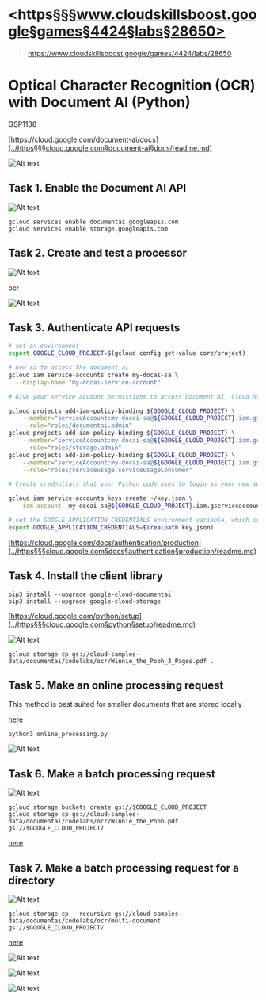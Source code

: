# <https§§§www.cloudskillsboost.google§games§4424§labs§28650>
> <https://www.cloudskillsboost.google/games/4424/labs/28650>

# Optical Character Recognition (OCR) with Document AI (Python)
GSP1138

[https://cloud.google.com/document-ai/docs](../https§§§cloud.google.com§document-ai§docs/readme.md)

![Alt text](image.png)


## Task 1. Enable the Document AI API

![Alt text](image-1.png)

```
gcloud services enable documentai.googleapis.com
gcloud services enable storage.googleapis.com
```

## Task 2. Create and test a processor

![Alt text](image-2.png)

ocr

![Alt text](image-9.png)

## Task 3. Authenticate API requests

```bash
# set an environment
export GOOGLE_CLOUD_PROJECT=$(gcloud config get-value core/project)

# new sa to access the document ai
gcloud iam service-accounts create my-docai-sa \
  --display-name "my-docai-service-account"

# Give your service account permissions to access Document AI, Cloud Storage, and Service Usage

gcloud projects add-iam-policy-binding ${GOOGLE_CLOUD_PROJECT} \
    --member="serviceAccount:my-docai-sa@${GOOGLE_CLOUD_PROJECT}.iam.gserviceaccount.com" \
    --role="roles/documentai.admin"
gcloud projects add-iam-policy-binding ${GOOGLE_CLOUD_PROJECT} \
    --member="serviceAccount:my-docai-sa@${GOOGLE_CLOUD_PROJECT}.iam.gserviceaccount.com" \
    --role="roles/storage.admin"
gcloud projects add-iam-policy-binding ${GOOGLE_CLOUD_PROJECT} \
    --member="serviceAccount:my-docai-sa@${GOOGLE_CLOUD_PROJECT}.iam.gserviceaccount.com" \
    --role="roles/serviceusage.serviceUsageConsumer"

# Create credentials that your Python code uses to login as your new service account. Create these credentials and save it as a JSON file ~/key.json

gcloud iam service-accounts keys create ~/key.json \
  --iam-account  my-docai-sa@${GOOGLE_CLOUD_PROJECT}.iam.gserviceaccount.com

# set the GOOGLE_APPLICATION_CREDENTIALS environment variable, which is used by the library to find your credentials
export GOOGLE_APPLICATION_CREDENTIALS=$(realpath key.json)
```
[https://cloud.google.com/docs/authentication/production](../https§§§cloud.google.com§docs§authentication§production/readme.md)

## Task 4. Install the client library

```
pip3 install --upgrade google-cloud-documentai
pip3 install --upgrade google-cloud-storage
```

[https://cloud.google.com/python/setup](../https§§§cloud.google.com§python§setup/readme.md)

![Alt text](image-3.png)

```
gcloud storage cp gs://cloud-samples-data/documentai/codelabs/ocr/Winnie_the_Pooh_3_Pages.pdf .
```

## Task 5. Make an online processing request

This method is best suited for smaller documents that are stored locally


[here](./online_processing.py)
```
python3 online_processing.py
```
![Alt text](image-4.png)


## Task 6. Make a batch processing request

![Alt text](image-5.png)

```
gcloud storage buckets create gs://$GOOGLE_CLOUD_PROJECT
gcloud storage cp gs://cloud-samples-data/documentai/codelabs/ocr/Winnie_the_Pooh.pdf gs://$GOOGLE_CLOUD_PROJECT/
```

[here](./batch_processing.py)

## Task 7. Make a batch processing request for a directory

![Alt text](image-6.png)

```
gcloud storage cp --recursive gs://cloud-samples-data/documentai/codelabs/ocr/multi-document gs://$GOOGLE_CLOUD_PROJECT/
```

[here](./batch_processing_directory.py)

![Alt text](image-7.png)

![Alt text](image-8.png)

![Alt text](image-10.png)